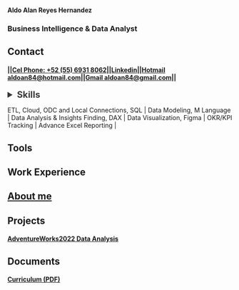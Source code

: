 #### Aldo Alan Reyes Hernandez

### Business Intelligence & Data Analyst

## Contact
#### ||[Cel Phone: +52 (55) 6931 8062](tel:+525569318062)||[Linkedin](https://www.linkedin.com/in/aldoreyesbianalyst?lipi=urn%3Ali%3Apage%3Ad_flagship3_profile_view_base_contact_details%3Bv420leqVSUOChjUj%2BtCWbw%3D%3D)||[Hotmail aldoan84@hotmail.com](aldoan84@hotmail.com)||[Gmail aldoan84@gmail.com](aldoan84@gmail.com)||


 <details>
  <summary style="color: #393939; font-size: 20px; font-weight: bold;"><b>Skills</b></summary>
    
   <details>
     <summary>Dashboard Desing</summary>
         Power BI
     </details>
   
   <details>
     <summary>Data Modeling</summary>
        Power Query
     </details>
    
   <details>
      <summary>Data Analysis</summary>
      SQL
      Power BI
      Python
      Excel
    </details>
     
   <details>
     <summary>Metrics</summary>
  DAX
    </details>
  
   <details>
      <summary>Data Visualization</summary>
    Figma
    </details>

  
  OKR & KPI Tracking
</details>

 ETL, Cloud, ODC and Local Connections, SQL | Data Modeling, M Language | Data Analysis & Insights Finding, DAX | Data Visualization, Figma | OKR/KPI Tracking | Advance Excel Reporting |
## Tools

## Work Experience

## [About me](https://aldoreyes84.github.io/About-me/)


## Projects

 #### [AdventureWorks2022 Data Analysis](https://aldoreyes84.github.io/Data_Analisys_For_AdventureWorksDW2022/)

## Documents
 #### [Curriculum (PDF)](/Assets/files/Aldo_Reyes_CV.pdf)
